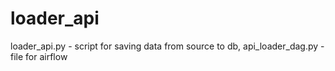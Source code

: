 # loader_api
loader_api.py - script for saving data from source to db,
api_loader_dag.py - file for airflow
